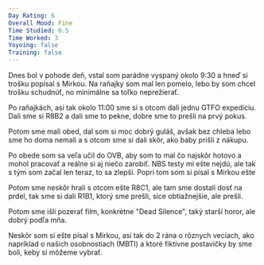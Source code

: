 ```yaml
---
Day Rating: 6
Overall Mood: Fine
Time Studied: 0.5
Time Worked: 3
Yoyoing: false
Training: false
---
```

Dnes bol v pohode deň, vstal som parádne vyspaný okolo 9:30 a hneď si trošku popísal s Mirkou. Na raňajky som mal len pomelo, lebo by som chcel trošku schudnúť, no minimálne sa toľko neprežierať.

Po raňajkách, asi tak okolo 11:00 sme si s otcom dali jednu GTFO expedíciu. Dali sme si R8B2 a dali sme to pekne, dobre sme to prešli na prvý pokus.

Potom sme mali obed, dal som si moc dobrý guláš, avšak bez chleba lebo sme ho doma nemali a s otcom sme si dali skôr, ako baby prišli z nákupu.

Po obede som sa veľa učil do OVB, aby som to mal čo najskôr hotovo a mohol pracovať a reálne si aj niečo zarobiť. NBS testy mi ešte nejdú, ale tak s tým som začal len teraz, to sa zlepší. Popri tom som si písal s Mirkou ešte

Potom sme neskôr hrali s otcom ešte R8C1, ale tam sme dostali dosť na prdel, tak sme si dali R1B1, ktorý sme prešli, síce obtiažnejšie, ale prešli.

Potom sme išli pozerať film, konkrétne "Dead Silence", taký starší horor, ale dobrý podľa mňa.

Neskôr som si ešte písal s Mirkou, asi tak do 2 rána o rôznych veciach, ako napríklad o našich osobnostiach (MBTI) a ktoré fiktívne postavičky by sme boli, keby si môžeme vybrať.